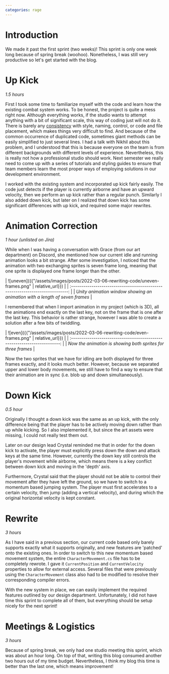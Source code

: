 ```yaml
---
categories: rage
---
```


# Introduction
We made it past the first sprint (two weeks)! This sprint is only one week long because of spring break (woohoo). Nonetheless, I was still very productive so let's get started with the blog.

# Up Kick
*1.5 hours*

First I took some time to familiarize myself with the code and learn how the existing combat system works. To be honest, the project is quite a mess right now. Although everything works, if the studio wants to attempt anything with a bit of significant scale, this way of coding just will not do it. There is barely any [consistency](https://blog.devgenius.io/why-code-consistency-is-important-9d95bdebcef4) with style, naming, control, or code and file placement, which makes things very difficult to find. And because of the common occurrence of duplicated code, sometimes giant methods can be easily simplified to just several lines. I had a talk with Nikhil about this problem, and I understood that this is because everyone on the team is from different backgrounds with different levels of experience. Nevertheless, this is really not how a professional studio should work. Next semester we really need to come up with a series of tutorials and styling guides to ensure that team members learn the most proper ways of employing solutions in our development environment.

I worked with the existing system and incorporated up kick fairly easily. The code just detects if the player is currently airborne and have an upward velocity, then we perform an up kick rather than a regular punch. Similarly I also added down kick, but later on I realized that down kick has some significant differences with up kick, and required some major rewrites.

# Animation Correction
*1 hour (unlisted on Jira)*

While when I was having a conversation with Grace (from our art department) on Discord, she mentioned how our current idle and running animation looks a bit strange. After some investigation, I noticed that the animation with two exchanging sprites is seven frame long, meaning that one sprite is displayed one frame longer than the other.

| ![uneven]({{"/assets/images/posts/2022-03-06-rewriting-code/uneven-frames.png" | relative_url}}) |
| :----------------------------------------------------------------------------: |
|  *Unity animation window showing an animation with a length of seven frames*   |

I remembered that when I import animation in my project (which is 3D), all the animations end exactly on the last key, not on the frame that is one after the last key. This behavior is rather strange, however I was able to create a solution after a few bits of twiddling. 

| ![even]({{"/assets/images/posts/2022-03-06-rewriting-code/even-frames.png" | relative_url}}) |
| :------------------------------------------------------------------------: |
|        *Now the animation is showing both sprites for three frames*        |

Now the two sprites that we have for idling are both displayed for three frames exactly, and it looks much better. However, because we separated upper and lower body movements, we still have to find a way to ensure that their animation are in sync (i.e. blob up and down simultaneously).

# Down Kick
*0.5 hour*

Originally I thought a down kick was the same as an up kick, with the only difference being that the player has to be actively moving down rather than up while kicking. So I also implemented it, but since the art assets were missing, I could not really test them out.

Later on our design lead Crystal reminded me that in order for the down kick to activate, the player must explicitly press down the down and attack keys at the same time. However, currently the down key still controls the player's movement while airborne, which means there is a key conflict between down kick and moving in the 'depth' axis. 

Furthermore, Crystal said that the player should not be able to control their movement after they have left the ground, so we have to switch to a momentum based jumping system. The player must first accelerates to a certain velocity, then jump (adding a vertical velocity), and during which the original horizontal velocity is kept constant.

# Rewrite
*3 hours*

As I have said in a previous section, our current code based only barely supports exactly what it supports originally, and new features are 'patched' onto the existing ones. In order to switch to this new momentum based movement system, the entire `CharacterMovement.cs` file has to be completely rewrote. I gave it `CurrentPosition` and `CurrentVelocity` properties to allow for external access. Several files that were previously using the `CharacterMovement` class also had to be modified to resolve their corresponding compiler errors.

With the new system in place, we can easily implement the required features outlined by our design department. Unfortunately, I did not have time this sprint to complete all of them, but everything should be setup nicely for the next sprint!

# Meetings & Logistics
*3 hours*

Because of spring break, we only had one studio meeting this sprint, which was about an hour long. On top of that, writing this blog consumed another two hours out of my time budget. Nevertheless, I think my blog this time is better than the last one, which means improvement!